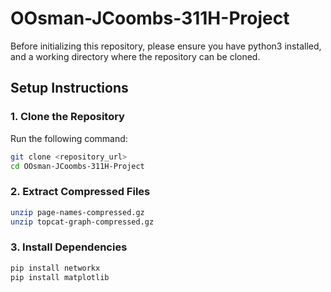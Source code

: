 # OOsman-JCoombs-311H-Project


Before initializing this repository, please ensure you have python3 installed, and a working directory where the repository can be cloned.

## Setup Instructions

### 1. Clone the Repository
Run the following command:
```bash
git clone <repository_url>
cd OOsman-JCoombs-311H-Project
```
### 2. Extract Compressed Files
```bash
unzip page-names-compressed.gz
unzip topcat-graph-compressed.gz
```
### 3. Install Dependencies
```bash
pip install networkx
pip install matplotlib
```

